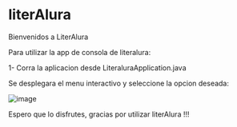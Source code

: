# literAlura
Bienvenidos a LiterAlura

Para utilizar la app de consola de literalura:

1- Corra la aplicacion desde LiteraluraApplication.java

Se desplegara el menu interactivo y seleccione la opcion deseada:

![image](https://github.com/user-attachments/assets/4db380d4-9b97-4b55-85d2-262f94d33504)

Espero que lo disfrutes, gracias por utilizar literAlura !!!
